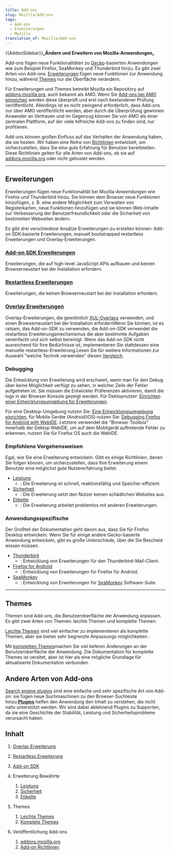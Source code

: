 ```yaml
---
title: Add-ons
slug: Mozilla/Add-ons
tags:
  - Add-ons
  - Erweiterungen
  - Mozilla
translation_of: Mozilla/Add-ons
---
```

{{AddonSidebar}}**\_**Ändern und Erweitern von Mozilla-Anwendungen**\_**

Add-ons fügen neue Funktionalitäten zu [Gecko](/de/docs/Mozilla/Gecko)-basierten Anwendungen wie zum Beispiel Firefox, SeaMonkey und Thunderbird hinzu. Es gibt zwei Arten von Add-ons: [Erweiterungen](#Extensions) fügen neue Funktionen zur Anwendung hinzu, während [Themes](#Themes) nur die Oberfläche verändern.

Für Erweiterungen und Themes betreibt Mozilla ein Repository auf [addons.mozilla.org](https://addons.mozilla.org), auch bekannt als AMO. Wenn Sie [Add-ons bei AMO einreichen](/de/docs/Mozilla/Add-ons/Submitting_an_add-on_to_AMO) werden diese überprüft und erst nach bestandener Prüfung veröffentlicht. Allerdings ist es nicht zwingend erforderlich, dass Add-ons nur über AMO veröffentlicht werden, aber durch die Überprüfung gewinnen Anwender an Vertrauen und im Gegenzug können Sie von AMO als einer zentralen Plattform, auf der viele hilfreiche Add-ons zu finden sind, nur profitieren.

Add-ons können großen Einfluss auf das Verhalten der Anwendung haben, die sie hosten. Wir haben eine Reihe von [Richtlinien](/de/docs/Mozilla/Add-ons/Add-on_guidelines) entwickelt, um sicherzustellen, dass Sie eine gute Erfahrung für Benutzer bereitstellen. Diese Richtlinien gelten für alle Arten von Add-ons, ob sie auf [addons.mozilla.org](https://addons.mozilla.org/) oder nicht gehostet werden.

---

## Erweiterungen

Erweiterungen fügen neue Funktionalität bei Mozilla-Anwendungen wie Firefox und Thunderbird hinzu. Sie können dem Browser neue Funktionen hinzufügen, z. B. eine andere Möglichkeit zum Verwalten von Registerkarten, neue Funktionen hinzufügen und sie können Web-Inhalte zur Verbesserung der Benutzerfreundlichkeit oder die Sicherheit von bestimmten Webseiten ändern.

Es gibt drei verschiedene Ansätze Erweiterungen zu erstellen können: Add-on SDK-basierte Erweiterungen, manuell bootstrapped restartless Erweiterungen und Overlay-Erweiterungen.

### [Add-on SDK Erweiterungen](https://developer.mozilla.org/de/Add-ons/SDK)

Erweiterungen, die auf high-level JavaScript APIs aufbauen und keinen Browserneustart bei der Installation erfordern.

### [Restartless Erweiterungen](/en-US/Add-ons/Bootstrapped_extensions)

Erweiterungen, die keinen Browserneustart bei der Installation erfordern.

### [Overlay Erweiterungen](/de/Add-ons/Overlay_Extensions)

Overlay-Erweiterungen, die gewöhnlich [XUL-Overlays](/de/docs/Mozilla/Tech/XUL/Overlays) verwenden, und einen Browserneustart bei der Installation erfordernWenn Sie können, ist es ratsam, das Add-on-SDK zu verwenden, die Add-on-SDK verwendet die restartless Erweiterungsmechanismus die aber bestimmte Aufgaben vereinfacht und sich selbst bereinigt. Wenn das Add-on SDK nicht ausreichend für Ihre Bedürfnisse ist, implementieren Sie stattdessen eine manuelle restartless-Erweiterung.Lesen Sie für weitere Informationen zur Auswahl "welche Technik verwenden" diesen [Vergleich](/de/Add-ons/Comparing_Extension_Toolchains).

### Debugging

Die Entwicklung von Erweiterung wird erschwert, wenn man für den Debug über keine Möglichkeit verfügt zu sehen, in welcher Zeile der Fehler aufgetreten ist. Sie müssen die Entwickler Präferenzen aktivieren, damit die logs in der Browser Konsole gezeigt werden. Für Dektopnutzer: [Einrichten einer Entwicklungsumgebung für Erweiterungen](/de/docs/Einrichten_einer_Entwicklungsumgebung_f%C3%BCr_Erweiterungen#Entwicklungseinstellungen).

Für eine Desktop-Umgebung nutzen Sie: [Eine Entwicklungsumgebung einrichten](/de/docs/XUL/School_tutorial/Eine_Entwicklungsumgebung_einrichten_Environment), für Mobile Geräte (Android/iOS) nutzen Sie: [Debugging Firefox for Android with WebIDE](/de/docs/Tools/Remote_Debugging/Debugging_Firefox_for_Android_with_WebIDE). Letztere verwendet die "Browser Toolbox" innerhalb der Dektop WebIDE, um auf dem Mobilgerät auftretende Fehler zu erkennen, nutzen Sie für Firefox OS auch die WebIDE.

### Empfohlene Vorgehensweisen

Egal, wie Sie eine Erweiterung entwickeln. Gibt es einige Richtlinien, denen Sie folgen können, um sicherzustellen, dass Ihre Erweiterung einem Benutzer eine möglichst gute Nutzererfahrung bietet.

- [Leistung](/de/Add-ons/Performance_best_practices_in_extensions)
  - : Die Erweiterung ist schnell, reaktionsfähig und Speicher-effizient.
- [Sicherheit](/de/Add-ons/Security_best_practices_in_extensions)
  - : Die Erweiterung setzt den Nutzer keinen schädlichen Websites aus.
- [Etikette](/de/Add-ons/Extension_etiquette)
  - : Die Erweiterung arbeitet problemlos mit anderen Erweiterungen.

### Anwendungsspezifische

Der Großteil der Dokumentation geht davon aus, dass Sie für Firefox Desktop entwickeln. Wenn Sie für einige andere Gecko-basierte Anwendung entwickeln, gibt es große Unterschiede, über die Sie Bescheid wissen müssen.

- [Thunderbird](/de/Add-ons/Thunderbird)
  - : Entwicklung von Erweiterungen für den Thunderbird-Mail-Client.
- [Firefox for Android](/de/Add-ons/Firefox_for_Android)
  - : Entwicklung von Erweiterungen für Firefox für Android.
- [SeaMonkey](/de/Add-ons/SeaMonkey_2)
  - : Entwicklung von Erweiterungen für [SeaMonkey](http://www.seamonkey-project.org/) Software-Suite.

---

## Themes

Themen sind Add-ons, die Benutzeroberfläche der Anwendung anpassen. Es gibt zwei Arten von Themen: leichte Themen und komplette Themen.

[Leichte Themen](https://addons.mozilla.org/de/developers/docs/themes) sind viel einfacher zu implementieren als komplette Themen, aber sie bieten sehr begrenzte Anpassungs möglichkeiten .

Mit [kompletten Themes](/de/docs/Themes)machen Sie viel tieferen Änderungen an der Benutzeroberfläche der Anwendung. Die Dokumentation für komplette Themes ist veraltet, aber ist hier als eine mögliche Grundlage für aktualisierte Dokumentation verbunden.

## Andere Arten von Add-ons

[Search engine plugins](/de/docs/Creating_OpenSearch_plugins_for_Firefox) sind eine einfache und sehr spezifische Art von Add-on: sie fügen neue Suchmaschinen zu den Browser-Suchleiste hinzu.**[Plugins](/de/docs/Plugins)** helfen den Anwendung den Inhalt zu verstehen, die nicht nativ unterstützt werden. Wir sind dabei ablehnend Plugins zu Supporten, da sie eine Geschichte der Stabilität, Leistung und Sicherheitsprobleme verursacht haben.

## Inhalt

1. [Overlay Erweiterung](/de/Add-ons/Overlay_Extensions "Overlay extensions")
2. [Restartless Erweiterung](/de/Add-ons/Bootstrapped_extensions "Restartless extensions")
3. [Add-on SDK](/de/Add-ons/SDK)
4. Erweiterung Bewährte

    1. [Leistung](/de/Add-ons/Performance_best_practices_in_extensions "Performance")
    2. [Sicherheit](/de/Add-ons/Security_best_practices_in_extensions "Security")
    3. [Etikette](/de/Add-ons/Extension_etiquette "Etiquette")

5. Themes

    1. [Leichte Themes](https://addons.mozilla.org/de/developers/docs/themes "Lightweight themes")
    2. [Komplete Themes](/de/docs/Themes "Complete themes")

6. Veröffentlichung Add-ons

    1. [addons.mozilla.org](https://addons.mozilla.org/ "addons.mozilla.org")
    2. [Add-on Richtlinien](/de/docs/Mozilla/Add-ons/Add-on_guidelines)
